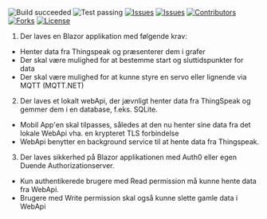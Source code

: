 ![Build succeeded][build-shield]
![Test passing][test-shield]
[![Issues][issues-shield]][issues-url]
[![Issues][closed-shield]][issues-url]
[![Contributors][contributors-shield]][contributors-url]
[![Forks][forks-shield]][forks-url]
[![License][license-shield]][license-url]

1. Der laves en Blazor applikation med følgende krav:
- Henter data fra Thingspeak og præsenterer dem i grafer
- Der skal være mulighed for at bestemme start og sluttidspunkter for data
- Der skal være mulighed for at kunne styre en servo eller lignende via MQTT (MQTT.NET)

2. Der laves et lokalt webApi, der jævnligt henter data fra ThingSpeak og gemmer dem i en database, f.eks. SQLite.
- Mobil App'en skal tilpasses, således at den nu henter sine data fra det lokale WebApi vha. en krypteret TLS forbindelse
- WebApi benytter en background service til at hente data fra Thingspeak.

3. Der laves sikkerhed på Blazor applikationen med Auth0 eller egen Duende Authorizationserver.
- Kun authentikerede brugere med Read permission må kunne hente data fra WebApi.
- Brugere med Write permission skal også kunne slette gamle data i WebApi


<!-- MARKDOWN LINKS & IMAGES -->
<!-- https://www.markdownguide.org/basic-syntax/#reference-style-links -->
[build-shield]: https://img.shields.io/badge/Build-passed-brightgreen.svg
[test-shield]: https://img.shields.io/badge/Tests-passed-brightgreen.svg
[contributors-shield]: https://img.shields.io/github/contributors/Thoroughbreed/H5_Intelli_Blazor.svg?style=badge
[contributors-url]: https://github.com/Thoroughbreed/H5_Intelli_Blazor/graphs/contributors
[forks-shield]: https://img.shields.io/github/forks/Thoroughbreed/H5_Intelli_Blazor.svg?style=badge
[forks-url]: https://github.com/Thoroughbreed/H5_Intelli_Blazor/network/members
[issues-shield]: https://img.shields.io/github/issues/Thoroughbreed/H5_Intelli_Blazor.svg?style=badge
[closed-shield]: https://img.shields.io/github/issues-closed/Thoroughbreed/H5_Intelli_Blazor?label=%20
[issues-url]: https://github.com/Thoroughbreed/H5_Intelli_Blazor/issues
[license-shield]: https://img.shields.io/github/license/Thoroughbreed/H5_Intelli_Blazor.svg?style=badge
[license-url]: https://github.com/Thoroughbreed/H5_Intelli_Blazor/blob/master/LICENSE
[twitter-shield]: https://img.shields.io/twitter/follow/andreasen_jan?style=social
[twitter-url]: https://twitter.com/andreasen_jan
[twitter-shield-ptr]: https://img.shields.io/twitter/follow/peter_hym?style=social
[twitter-url-ptr]: https://twitter.com/peter_hym
